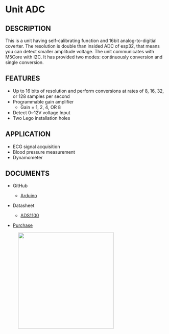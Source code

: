 # Unit ADC

## DESCRIPTION

This is a unit having self-calibrating function and 16bit analog-to-digitial coverter. The resolution is double than insided ADC of esp32, that means you can detect smaller amplitude voltage. The unit communicates with M5Core with I2C. It has provided two modes: continuously conversion and single conversion.

## FEATURES

-  Up to 16 bits of resolution and perform conversions at rates of 8, 16, 32, or 128 samples per second
-  Programmable gain amplifier
    - Gain = 1, 2, 4, OR 8
-  Detect 0~12V voltage Input
-  Two Lego installation holes

## APPLICATION

-  ECG signal acquisition
-  Blood pressure measurement
-  Dynamometer

## DOCUMENTS

-  GitHub

   - [Arduino](https://github.com/m5stack/M5Stack)

-  Datasheet

   - [ADS1100](http://pdf1.alldatasheet.com/datasheet-pdf/view/619024/TI1/ADS1100.html)

-  [Purchase](https://www.aliexpress.com/store/product/M5Stack-Official-ADC-Unit-16-Bit-I2C-GROVE-ADS1100-Module-0V-to-12V-analog-to-digital/3226069_32946953374.html?spm=a2g1x.12024536.productList_5885013.pic_7)

<figure>
    <img src="assets/img/product_pics/units/M5GO_Unit_adc.png" height="300" width="300">
</figure>